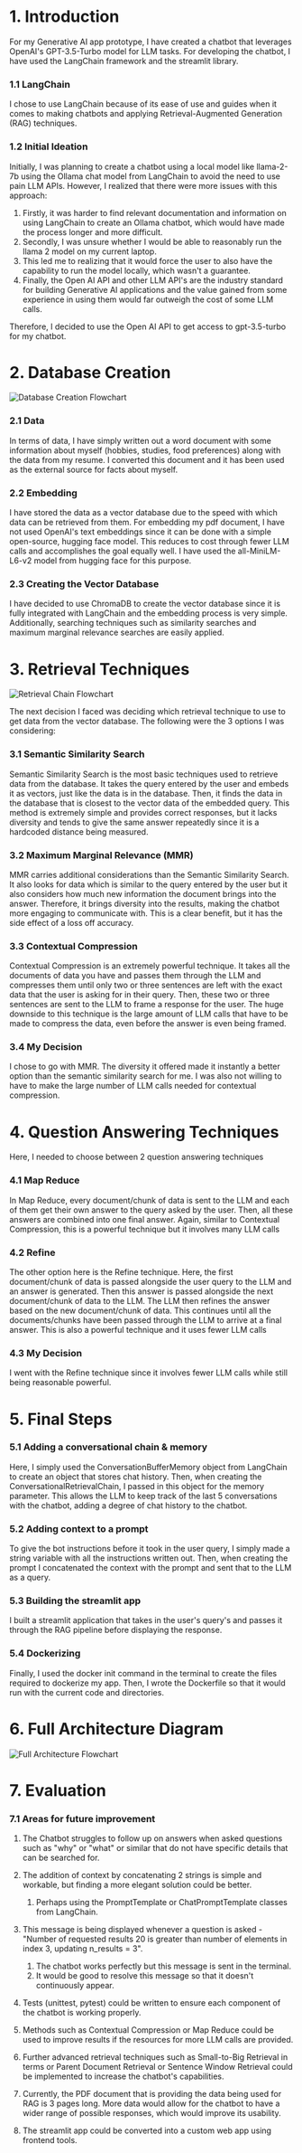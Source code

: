 
# 1. Introduction

For my Generative AI app prototype, I have created a chatbot that leverages OpenAI's GPT-3.5-Turbo model for LLM tasks. For developing the chatbot, I have used the LangChain framework and the streamlit library.
### 1.1 LangChain

I chose to use LangChain because of its ease of use and guides when it comes to making chatbots and applying Retrieval-Augmented Generation (RAG) techniques. 

### 1.2 Initial Ideation

Initially, I was planning to create a chatbot using a local model like llama-2-7b using the Ollama chat model from LangChain to avoid the need to use pain LLM APIs. However, I realized that there were more issues with this approach:

1. Firstly, it was harder to find relevant documentation and information on using LangChain to create an Ollama chatbot, which would have made the process longer and more difficult.
2. Secondly, I was unsure whether I would be able to reasonably run the llama 2 model on my current laptop. 
2. This led me to realizing that it would force the user to also have the capability to run the model locally, which wasn't a guarantee. 
3. Finally, the Open AI API and other LLM API's are the industry standard for building Generative AI applications and the value gained from some experience in using them would far outweigh the cost of some LLM calls.

Therefore, I decided to use the Open AI API to get access to gpt-3.5-turbo for my chatbot.


# 2. Database Creation

![Database Creation Flowchart](https://github.com/ArRstgi/introducer-app/blob/main/documentation/database_creation.jpg)
### 2.1 Data

In terms of data, I have simply written out a word document with some information about myself (hobbies, studies, food preferences) along with the data from my resume. I converted this document and it has been used as the external source for facts about myself.

### 2.2 Embedding

I have stored the data as a vector database due to the speed with which data can be retrieved from them. For embedding my pdf document, I have not used OpenAI's text embeddings since it can be done with a simple open-source, hugging face model. This reduces to cost through fewer LLM calls and accomplishes the goal equally well. I have used the all-MiniLM-L6-v2 model from hugging face for this purpose.

### 2.3 Creating the Vector Database

I have decided to use ChromaDB to create the vector database since it is fully integrated with LangChain and the embedding process is very simple. Additionally, searching techniques such as similarity searches and maximum marginal relevance searches are easily applied.


# 3. Retrieval Techniques

![Retrieval Chain Flowchart](https://github.com/ArRstgi/introducer-app/blob/main/documentation/retrieval_chain.jpg)

The next decision I faced was deciding which retrieval technique to use to get data from the vector database. The following were the 3 options I was considering:
### 3.1 Semantic Similarity Search

Semantic Similarity Search is the most basic techniques used to retrieve data from the database. It takes the query entered by the user and embeds it as vectors, just like the data is in the database. Then, it finds the data in the database that is closest to the vector data of the embedded query. This method is extremely simple and provides correct responses, but it lacks diversity and tends to give the same answer repeatedly since it is a hardcoded distance being measured.

### 3.2 Maximum Marginal Relevance (MMR)

MMR carries additional considerations than the Semantic Similarity Search. It also looks for data which is similar to the query entered by the user but it also considers how much new information the document brings into the answer. Therefore, it brings diversity into the results, making the chatbot more engaging to communicate with. This is a clear benefit, but it has the side effect of a loss off accuracy.

### 3.3 Contextual Compression

Contextual Compression is an extremely powerful technique. It takes all the documents of data you have and passes them through the LLM and compresses them until only two or three sentences are left with the exact data that the user is asking for in their query. Then, these two or three sentences are sent to the LLM to frame a response for the user. The huge downside to this technique is the large amount of LLM calls that have to be made to compress the data, even before the answer is even being framed.

### 3.4 My Decision

I chose to go with MMR. The diversity it offered made it instantly a better option than the semantic similarity search for me. I was also not willing to have to make the large number of LLM calls needed for contextual compression.


# 4. Question Answering Techniques

Here, I needed to choose between 2 question answering techniques
### 4.1 Map Reduce

In Map Reduce, every document/chunk of data is sent to the LLM and each of them get their own answer to the query asked by the user. Then, all these answers are combined into one final answer. Again, similar to Contextual Compression,  this is a powerful technique but it involves many LLM calls

### 4.2 Refine

The other option here is the Refine technique. Here, the first document/chunk of data is passed alongside the user query to the LLM and an answer is generated. Then this answer is passed alongside the next document/chunk of data to the LLM. The LLM then refines the answer based on the new document/chunk of data. This continues until all the documents/chunks have been passed through the LLM to arrive at a final answer. This is also a powerful technique and it uses fewer LLM calls

### 4.3 My Decision

I went with the Refine technique since it involves fewer LLM calls while still being reasonable powerful.


# 5. Final Steps

### 5.1 Adding a conversational chain & memory

Here, I simply used the ConversationBufferMemory object from LangChain to create an object that stores chat history. Then, when creating the ConversationalRetrievalChain, I passed in this object for the memory parameter. This allows the LLM to keep track of the last 5 conversations with the chatbot, adding a degree of chat history to the chatbot.

### 5.2 Adding context to a prompt

To give the bot instructions before it took in the user query, I simply made a string variable with all the instructions written out. Then, when creating the prompt I concatenated the context with the prompt and sent that to the LLM as a query.

### 5.3 Building the streamlit app

I built a streamlit application that takes in the user's query's and passes it through the RAG pipeline before displaying the response.

### 5.4 Dockerizing

Finally, I used the docker init command in the terminal to create the files required to dockerize my app. Then, I wrote the Dockerfile so that it would run with the current code and directories. 


# 6. Full Architecture Diagram

![Full Architecture Flowchart](https://github.com/ArRstgi/introducer-app/blob/main/documentation/full.jpg)


# 7. Evaluation

### 7.1 Areas for future improvement

1. The Chatbot struggles to follow up on answers when asked questions such as "why" or "what" or similar that do not have specific details that can be searched for.

2. The addition of context by concatenating 2 strings is simple and workable, but finding a more elegant solution could be better.
	1. Perhaps using the PromptTemplate or ChatPromptTemplate classes from LangChain.

3. This message is being displayed whenever a question is asked - "Number of requested results 20 is greater than number of elements in index 3, updating n_results = 3".
	1. The chatbot works perfectly but this message is sent in the terminal.
	2. It would be good to resolve this message so that it doesn't continuously appear.

4. Tests (unittest, pytest) could be written to ensure each component of the chatbot is working properly.

5. Methods such as Contextual Compression or Map Reduce could be used to improve results if the resources for more LLM calls are provided.

6. Further advanced retrieval techniques such as Small-to-Big Retrieval in terms or Parent Document Retrieval or Sentence Window Retrieval could be implemented to increase the chatbot's capabilities.

7. Currently, the PDF document that is providing the data being used for RAG is 3 pages long. More data would allow for the chatbot to have a wider range of possible responses, which would improve its usability.

8. The streamlit app could be converted into a custom web app using frontend tools.
